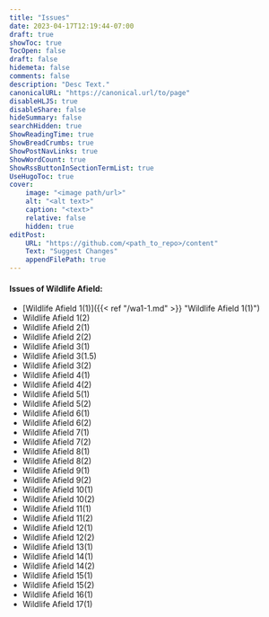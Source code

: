 ```yaml
---
title: "Issues"
date: 2023-04-17T12:19:44-07:00
draft: true
showToc: true
TocOpen: false
draft: false
hidemeta: false
comments: false
description: "Desc Text."
canonicalURL: "https://canonical.url/to/page"
disableHLJS: true 
disableShare: false
hideSummary: false
searchHidden: true
ShowReadingTime: true
ShowBreadCrumbs: true
ShowPostNavLinks: true
ShowWordCount: true
ShowRssButtonInSectionTermList: true
UseHugoToc: true
cover:
    image: "<image path/url>" 
    alt: "<alt text>" 
    caption: "<text>" 
    relative: false
    hidden: true
editPost:
    URL: "https://github.com/<path_to_repo>/content"
    Text: "Suggest Changes" 
    appendFilePath: true 
---
```


#### Issues of Wildlife Afield:
* [Wildlife Afield 1(1)]({{< ref "/wa1-1.md" >}} "Wildlife Afield 1(1)")
* Wildlife Afield 1(2)
* Wildlife Afield 2(1)
* Wildlife Afield 2(2)
* Wildlife Afield 3(1)
* Wildlife Afield 3(1.5)
* Wildlife Afield 3(2)
* Wildlife Afield 4(1)
* Wildlife Afield 4(2)
* Wildlife Afield 5(1)
* Wildlife Afield 5(2)
* Wildlife Afield 6(1)
* Wildlife Afield 6(2)
* Wildlife Afield 7(1)
* Wildlife Afield 7(2)
* Wildlife Afield 8(1)
* Wildlife Afield 8(2)
* Wildlife Afield 9(1)
* Wildlife Afield 9(2)
* Wildlife Afield 10(1)
* Wildlife Afield 10(2)
* Wildlife Afield 11(1)
* Wildlife Afield 11(2)
* Wildlife Afield 12(1)
* Wildlife Afield 12(2)
* Wildlife Afield 13(1)
* Wildlife Afield 14(1)
* Wildlife Afield 14(2)
* Wildlife Afield 15(1)
* Wildlife Afield 15(2)
* Wildlife Afield 16(1)
* Wildlife Afield 17(1)




